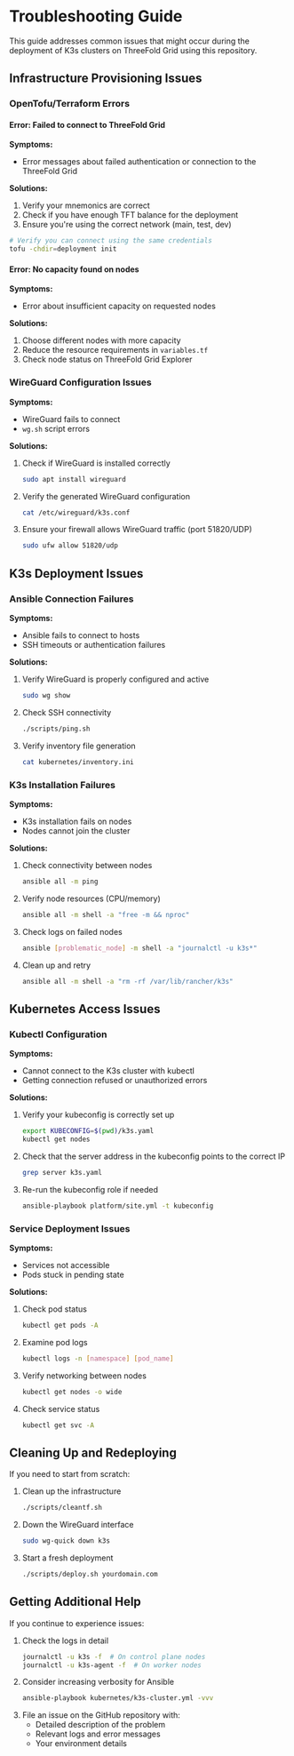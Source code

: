 # Troubleshooting Guide

This guide addresses common issues that might occur during the deployment of K3s clusters on ThreeFold Grid using this repository.

## Infrastructure Provisioning Issues

### OpenTofu/Terraform Errors

#### Error: Failed to connect to ThreeFold Grid

**Symptoms:**
- Error messages about failed authentication or connection to the ThreeFold Grid

**Solutions:**
1. Verify your mnemonics are correct
2. Check if you have enough TFT balance for the deployment
3. Ensure you're using the correct network (main, test, dev)

```bash
# Verify you can connect using the same credentials
tofu -chdir=deployment init
```

#### Error: No capacity found on nodes

**Symptoms:**
- Error about insufficient capacity on requested nodes

**Solutions:**
1. Choose different nodes with more capacity
2. Reduce the resource requirements in `variables.tf`
3. Check node status on ThreeFold Grid Explorer

### WireGuard Configuration Issues

**Symptoms:**
- WireGuard fails to connect
- `wg.sh` script errors

**Solutions:**
1. Check if WireGuard is installed correctly
   ```bash
   sudo apt install wireguard
   ```
2. Verify the generated WireGuard configuration
   ```bash
   cat /etc/wireguard/k3s.conf
   ```
3. Ensure your firewall allows WireGuard traffic (port 51820/UDP)
   ```bash
   sudo ufw allow 51820/udp
   ```

## K3s Deployment Issues

### Ansible Connection Failures

**Symptoms:**
- Ansible fails to connect to hosts
- SSH timeouts or authentication failures

**Solutions:**
1. Verify WireGuard is properly configured and active
   ```bash
   sudo wg show
   ```
2. Check SSH connectivity
   ```bash
   ./scripts/ping.sh
   ```
3. Verify inventory file generation
   ```bash
   cat kubernetes/inventory.ini
   ```

### K3s Installation Failures

**Symptoms:**
- K3s installation fails on nodes
- Nodes cannot join the cluster

**Solutions:**
1. Check connectivity between nodes
   ```bash
   ansible all -m ping
   ```
2. Verify node resources (CPU/memory)
   ```bash
   ansible all -m shell -a "free -m && nproc"
   ```
3. Check logs on failed nodes
   ```bash
   ansible [problematic_node] -m shell -a "journalctl -u k3s*"
   ```
4. Clean up and retry
   ```bash
   ansible all -m shell -a "rm -rf /var/lib/rancher/k3s"
   ```

## Kubernetes Access Issues

### Kubectl Configuration

**Symptoms:**
- Cannot connect to the K3s cluster with kubectl
- Getting connection refused or unauthorized errors

**Solutions:**
1. Verify your kubeconfig is correctly set up
   ```bash
   export KUBECONFIG=$(pwd)/k3s.yaml
   kubectl get nodes
   ```
2. Check that the server address in the kubeconfig points to the correct IP
   ```bash
   grep server k3s.yaml
   ```
3. Re-run the kubeconfig role if needed
   ```bash
   ansible-playbook platform/site.yml -t kubeconfig
   ```

### Service Deployment Issues

**Symptoms:**
- Services not accessible
- Pods stuck in pending state

**Solutions:**
1. Check pod status
   ```bash
   kubectl get pods -A
   ```
2. Examine pod logs
   ```bash
   kubectl logs -n [namespace] [pod_name]
   ```
3. Verify networking between nodes
   ```bash
   kubectl get nodes -o wide
   ```
4. Check service status
   ```bash
   kubectl get svc -A
   ```

## Cleaning Up and Redeploying

If you need to start from scratch:

1. Clean up the infrastructure
   ```bash
   ./scripts/cleantf.sh
   ```
2. Down the WireGuard interface
   ```bash
   sudo wg-quick down k3s
   ```
3. Start a fresh deployment
   ```bash
   ./scripts/deploy.sh yourdomain.com
   ```

## Getting Additional Help

If you continue to experience issues:

1. Check the logs in detail
   ```bash
   journalctl -u k3s -f  # On control plane nodes
   journalctl -u k3s-agent -f  # On worker nodes
   ```
2. Consider increasing verbosity for Ansible
   ```bash
   ansible-playbook kubernetes/k3s-cluster.yml -vvv
   ```
3. File an issue on the GitHub repository with:
   - Detailed description of the problem
   - Relevant logs and error messages
   - Your environment details
